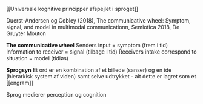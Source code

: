 [[Universale kognitive principper afspejlet i sproget]]


Duerst-Andersen og Cobley (2018), The communicative wheel: Symptom, signal, and model in multimodal communicationn, Semiotica 2018, De Gruyter Mouton


**The communicative wheel**
Senders input = symptom (frem i tid)
Information to receiver = signal (tilbage I tid)
Receivers intake correspond to situation = model (tidløs)

**Sprogsyn**
Et ord er en kombination af et billede (sanser) og en ide (hierarkisk system af viden) samt selve udtrykket - alt dette er lagret som et [[engram]] 

Sprog medierer perception og cognition 


